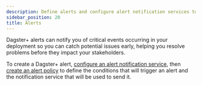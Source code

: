 ```yaml
---
description: Define alerts and configure alert notification services to monitor critical events in your Dagster+ deployment.
sidebar_position: 20
title: Alerts
---
```


Dagster+ alerts can notify you of critical events occurring in your deployment so you can catch potential issues early, helping you resolve problems before they impact your stakeholders.

To create a Dagster+ alert, [configure an alert notification service](/dagster-plus/features/alerts/configuring-an-alert-notification-service), then [create an alert policy](/dagster-plus/features/alerts/creating-alerts) to define the conditions that will trigger an alert and the notification service that will be used to send it.
